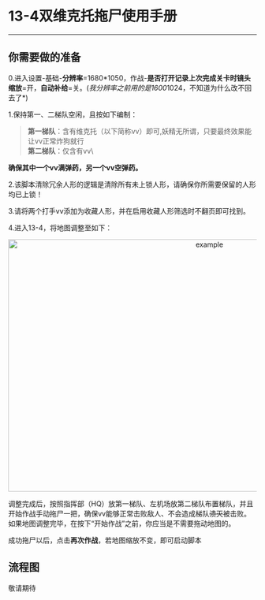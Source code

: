 # 13-4双维克托拖尸使用手册

---

## 你需要做的准备

0.进入设置-基础-**分辨率**=1680\*1050，作战-**是否打开记录上次完成关卡时镜头缩放**=开，**自动补给**=关。(*我分辨率之前用的是1600*1024，不知道为什么改不回去了\*)

1.保持第一、二梯队空闲，且按如下编制：

> **第一梯队**：含有维克托（以下简称vv）即可,妖精无所谓，只要最终效果能让vv正常炸狗就行\
> **第二梯队**：仅含有vv\

**确保其中一个vv满弹药，另一个vv空弹药。**

2.该脚本清除冗余人形的逻辑是清除所有未上锁人形，请确保你所需要保留的人形均已上锁！

3.请将两个打手vv添加为收藏人形，并在启用收藏人形筛选时不翻页即可找到。

4.进入13-4，将地图调整至如下：

<p align="center">
  <img alt="example" src="https://cdn.jsdelivr.net/gh/LeonNagant/MaaGF1_Test/example_img/13-4/map_example.png" width="800" height="512" />
</p>

调整完成后，按照指挥部（HQ）放第一梯队、左机场放第二梯队布置梯队，并且开始作战手动拖尸一把，确保vv能够正常击败敌人、不会造成梯队~~溃灭~~被击败。如果地图调整完毕，在按下“开始作战”之前，你应当是不需要拖动地图的。

成功拖尸以后，点击**再次作战**，若地图缩放不变，即可启动脚本

## 流程图

敬请期待
